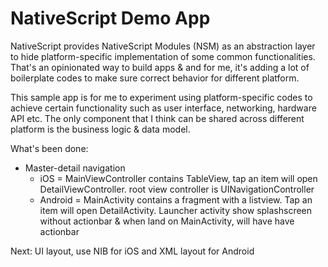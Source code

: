 # NativeScript Demo App

NativeScript provides NativeScript Modules (NSM) as an abstraction layer to hide platform-specific implementation of some common functionalities. That's an opinionated way to build apps & and for me, it's adding a lot of boilerplate codes to make sure correct behavior for different platform.

This sample app is for me to experiment using platform-specific codes to achieve certain functionality such as user interface, networking, hardware API etc. The only component that I think can be shared across different platform is the business logic & data model.

What's been done:

- Master-detail navigation
  - iOS = MainViewController contains TableView, tap an item will open DetailViewController. root view controller is UINavigationController
  - Android = MainActivity contains a fragment with a listview. Tap an item will open DetailActivity. Launcher activity show splashscreen without actionbar & when land on MainActivity, will have have actionbar

Next: UI layout, use NIB for iOS and XML layout for Android
